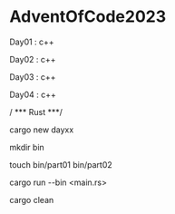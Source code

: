 # AdventOfCode2023

Day01 : c++

Day02 : c++

Day03 : c++

Day04 : c++

/ *** Rust ***/

cargo new dayxx

mkdir bin

touch bin/part01 bin/part02

cargo run --bin <main.rs>

cargo clean
